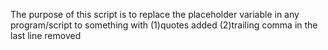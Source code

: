 The purpose of this script is to replace the placeholder variable 
in any program/script to something with 
	(1)quotes added
	(2)trailing comma in the last line removed
